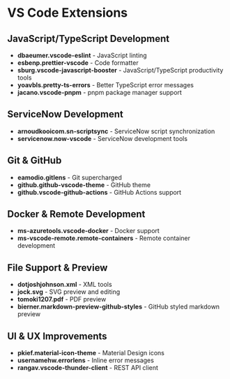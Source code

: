 # VS Code Extensions

## JavaScript/TypeScript Development

- **dbaeumer.vscode-eslint** - JavaScript linting
- **esbenp.prettier-vscode** - Code formatter
- **sburg.vscode-javascript-booster** - JavaScript/TypeScript productivity tools
- **yoavbls.pretty-ts-errors** - Better TypeScript error messages
- **jacano.vscode-pnpm** - pnpm package manager support

## ServiceNow Development

- **arnoudkooicom.sn-scriptsync** - ServiceNow script synchronization
- **servicenow.now-vscode** - ServiceNow development tools

## Git & GitHub

- **eamodio.gitlens** - Git supercharged
- **github.github-vscode-theme** - GitHub theme
- **github.vscode-github-actions** - GitHub Actions support

## Docker & Remote Development

- **ms-azuretools.vscode-docker** - Docker support
- **ms-vscode-remote.remote-containers** - Remote container development

## File Support & Preview

- **dotjoshjohnson.xml** - XML tools
- **jock.svg** - SVG preview and editing
- **tomoki1207.pdf** - PDF preview
- **bierner.markdown-preview-github-styles** - GitHub styled markdown preview

## UI & UX Improvements

- **pkief.material-icon-theme** - Material Design icons
- **usernamehw.errorlens** - Inline error messages
- **rangav.vscode-thunder-client** - REST API client
